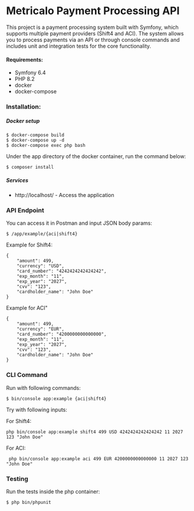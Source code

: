 # Metricalo Payment Processing API

This project is a payment processing system built with Symfony, which supports multiple payment providers (Shift4 and ACI). The system allows you to process payments via an API or through console commands and includes unit and integration tests for the core functionality.

#### Requirements:
- Symfony 6.4
- PHP 8.2
- docker
- docker-compose

### Installation:
##### Docker setup
```
$ docker-compose build
$ docker-compose up -d
$ docker-compose exec php bash
```
Under the app directory of the docker container, run the command below:
```
$ composer install
```
##### Services

- http://localhost/ - Access the application

### API Endpoint

You can access it in Postman and input JSON body params:
```
$ /app/example/{aci|shift4}
```
Example for Shift4:
```
{
    "amount": 499,
    "currency": "USD",
    "card_number": "4242424242424242",
    "exp_month": "11",
    "exp_year": "2027",
    "cvv": "123",
    "cardholder_name": "John Doe"
}
```
Example for ACI"
```
{
    "amount": 499,
    "currency": "EUR",
    "card_number": "4200000000000000",
    "exp_month": "11",
    "exp_year": "2027",
    "cvv": "123",
    "cardholder_name": "John Doe"
}
```

### CLI Command

Run with following commands:
```
$ bin/console app:example {aci|shift4}
```
Try with following inputs:

For Shift4:
```
php bin/console app:example shift4 499 USD 4242424242424242 11 2027 123 "John Doe"
```
For ACI:

```
 php bin/console app:example aci 499 EUR 4200000000000000 11 2027 123 "John Doe"
```

### Testing

Run the tests inside the php container:
```
$ php bin/phpunit
```